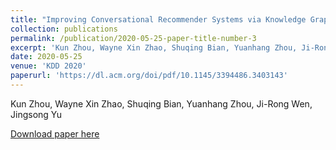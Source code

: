 ```yaml
---
title: "Improving Conversational Recommender Systems via Knowledge Graph based Semantic Fusion"
collection: publications
permalink: /publication/2020-05-25-paper-title-number-3
excerpt: 'Kun Zhou, Wayne Xin Zhao, Shuqing Bian, Yuanhang Zhou, Ji-Rong Wen, Jingsong Yu'
date: 2020-05-25
venue: 'KDD 2020'
paperurl: 'https://dl.acm.org/doi/pdf/10.1145/3394486.3403143'
---
```

Kun Zhou, Wayne Xin Zhao, Shuqing Bian, Yuanhang Zhou, Ji-Rong Wen, Jingsong Yu

[Download paper here](https://dl.acm.org/doi/pdf/10.1145/3394486.3403143)
